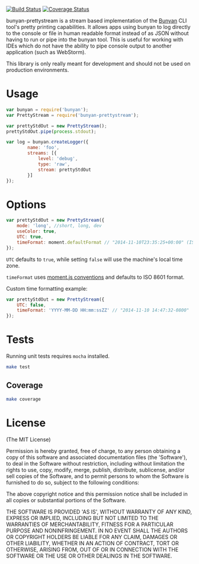   [![Build Status](https://secure.travis-ci.org/mrrama/node-bunyan-prettystream.png?branch=master)](http://travis-ci.org/mrrama/node-bunyan-prettystream)
  [![Coverage Status](https://coveralls.io/repos/mrrama/node-bunyan-prettystream/badge.png?branch=master)](https://coveralls.io/r/mrrama/node-bunyan-prettystream?branch=master)

bunyan-prettystream is a stream based implementation of the [Bunyan][bunyan] CLI tool's pretty printing capabilities. It allows
apps using bunyan to log directly to the console or file in human readable format instead of as JSON without having to
run or pipe into the bunyan tool. This is useful for working with IDEs which do not have the ability to pipe console
output to another application (such as WebStorm).

This library is only really meant for development and should not be used on production environments.

# Usage

  ```javascript
  var bunyan = require('bunyan');
  var PrettyStream = require('bunyan-prettystream');

  var prettyStdOut = new PrettyStream();
  prettyStdOut.pipe(process.stdout);

  var log = bunyan.createLogger({
          name: 'foo',
          streams: [{
              level: 'debug',
              type: 'raw',
              stream: prettyStdOut
          }]
  });
  ```

# Options

  ```javascript
  var prettyStdOut = new PrettyStream({ 
      mode: 'long', //short, long, dev
      useColor: true,
      UTC: true,
      timeFormat: moment.defaultFormat // "2014-11-10T23:35:25+00:00" (ISO 8601)
  });
  ```
  
`UTC` defaults to `true`, while setting `false` will use the machine's local time zone.

`timeFormat` uses [moment.js conventions](http://momentjs.com/docs/#/displaying/format/) and defaults to ISO 8601 format.

Custom time formatting example:

  ```javascript
  var prettyStdOut = new PrettyStream({ 
      UTC: false,
      timeFormat: 'YYYY-MM-DD HH:mm:ssZZ' // "2014-11-10 14:47:32-0800"
  });
  ```

# Tests

Running unit tests requires `mocha` installed.

  ```bash
  make test
  ```

## Coverage

  ```bash
  make coverage
  ```

# License

(The MIT License)

Permission is hereby granted, free of charge, to any person obtaining
a copy of this software and associated documentation files (the
'Software'), to deal in the Software without restriction, including
without limitation the rights to use, copy, modify, merge, publish,
distribute, sublicense, and/or sell copies of the Software, and to
permit persons to whom the Software is furnished to do so, subject to
the following conditions:

The above copyright notice and this permission notice shall be
included in all copies or substantial portions of the Software.

THE SOFTWARE IS PROVIDED 'AS IS', WITHOUT WARRANTY OF ANY KIND,
EXPRESS OR IMPLIED, INCLUDING BUT NOT LIMITED TO THE WARRANTIES OF
MERCHANTABILITY, FITNESS FOR A PARTICULAR PURPOSE AND NONINFRINGEMENT.
IN NO EVENT SHALL THE AUTHORS OR COPYRIGHT HOLDERS BE LIABLE FOR ANY
CLAIM, DAMAGES OR OTHER LIABILITY, WHETHER IN AN ACTION OF CONTRACT,
TORT OR OTHERWISE, ARISING FROM, OUT OF OR IN CONNECTION WITH THE
SOFTWARE OR THE USE OR OTHER DEALINGS IN THE SOFTWARE.

[bunyan]: https://github.com/trentm/node-bunyan

